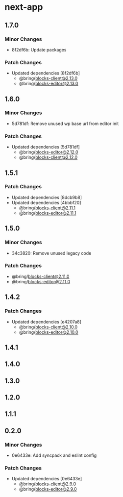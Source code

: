# next-app

## 1.7.0

### Minor Changes

- 8f2df6b: Update packages

### Patch Changes

- Updated dependencies [8f2df6b]
  - @bring/blocks-client@2.13.0
  - @bring/blocks-editor@2.13.0

## 1.6.0

### Minor Changes

- 5d781df: Remove unused wp base url from editor init

### Patch Changes

- Updated dependencies [5d781df]
  - @bring/blocks-editor@2.12.0
  - @bring/blocks-client@2.12.0

## 1.5.1

### Patch Changes

- Updated dependencies [8dcb9b8]
- Updated dependencies [4bbbf20]
  - @bring/blocks-client@2.11.1
  - @bring/blocks-editor@2.11.1

## 1.5.0

### Minor Changes

- 34c3820: Remove unused legacy code

### Patch Changes

- @bring/blocks-client@2.11.0
- @bring/blocks-editor@2.11.0

## 1.4.2

### Patch Changes

- Updated dependencies [e4207a8]
  - @bring/blocks-client@2.10.0
  - @bring/blocks-editor@2.10.0

## 1.4.1

## 1.4.0

## 1.3.0

## 1.2.0

## 1.1.1

## 0.2.0

### Minor Changes

- 0e6433e: Add syncpack and eslint config

### Patch Changes

- Updated dependencies [0e6433e]
  - @bring/blocks-client@2.9.0
  - @bring/blocks-editor@2.9.0

